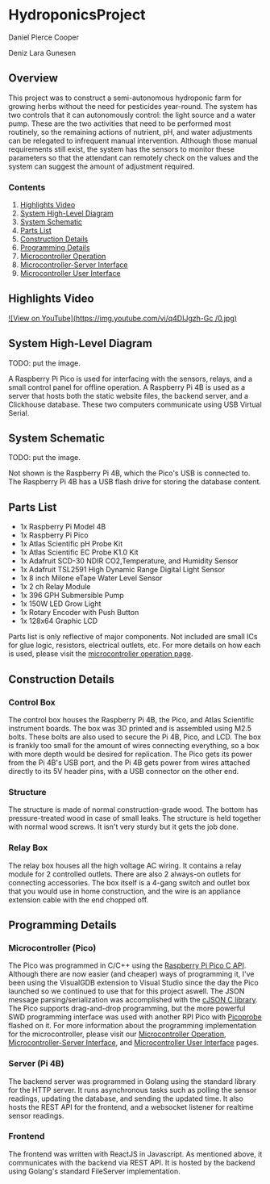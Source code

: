 # HydroponicsProject

Daniel Pierce Cooper

Deniz Lara Gunesen

## Overview

This project was to construct a semi-autonomous hydroponic farm for growing herbs without the need for pesticides year-round. The system has two controls that it can autonomously control: the light source and a water pump. These are the two activities that need to be performed most routinely, so the remaining actions of nutrient, pH, and water adjustments can be relegated to infrequent manual intervention. Although those manual requirements still exist, the system has the sensors to monitor these parameters so that the attendant can remotely check on the values and the system can suggest the amount of adjustment required.

### Contents

1. [Highlights Video](#highlights-video)
2. [System High-Level Diagram](#system-high-level-diagram)
3. [System Schematic](#system-schematic)
4. [Parts List](#parts-list)
5. [Construction Details](#construction-details)
6. [Programming Details](#programming-details)
7. [Microcontroller Operation](https://github.com/danielcbailey/HydroponicsProject/blob/main/docs/Microcontroller_operation.md)
8. [Microcontroller-Server Interface](https://github.com/danielcbailey/HydroponicsProject/blob/main/docs/Microcontroller-Server_Interface.md)
9. [Microcontroller User Interface](https://github.com/danielcbailey/HydroponicsProject/blob/main/docs/Microcontroller-User_Actions.md)

## Highlights Video

[![View on YouTube](https://img.youtube.com/vi/q4DIJgzh-Gc /0.jpg)](https://www.youtube.com/watch?v=q4DIJgzh-Gc )

## System High-Level Diagram

TODO: put the image.

A Raspberry Pi Pico is used for interfacing with the sensors, relays, and a small control panel for offline operation. A Raspberry Pi 4B is used as a server that hosts both the static website files, the backend server, and a Clickhouse database. These two computers communicate using USB Virtual Serial.

## System Schematic

TODO: put the image.

Not shown is the Raspberry Pi 4B, which the Pico's USB is connected to. The Raspberry Pi 4B has a USB flash drive for storing the database content.

## Parts List

- 1x Raspberry Pi Model 4B
- 1x Raspberry Pi Pico
- 1x Atlas Scientific pH Probe Kit
- 1x Atlas Scientific EC Probe K1.0 Kit
- 1x Adafruit SCD-30 NDIR CO2,Temperature, and Humidity Sensor
- 1x Adafruit TSL2591 High Dynamic Range Digital Light Sensor
- 1x 8 inch Milone eTape Water Level Sensor
- 1x 2 ch Relay Module
- 1x 396 GPH Submersible Pump
- 1x 150W LED Grow Light
- 1x Rotary Encoder with Push Button
- 1x 128x64 Graphic LCD

Parts list is only reflective of major components. Not included are small ICs for glue logic, resistors, electrical outlets, etc. For more details on how each is used, please visit the [microcontroller operation page](https://github.com/danielcbailey/HydroponicsProject/blob/main/docs/Microcontroller_operation.md).

## Construction Details

### Control Box

The control box houses the Raspberry Pi 4B, the Pico, and Atlas Scientific instrument boards. The box was 3D printed and is assembled using M2.5 bolts. These bolts are also used to secure the Pi 4B, Pico, and LCD. The box is frankly too small for the amount of wires connecting everything, so a box with more depth would be desired for replication. The Pico gets its power from the Pi 4B's USB port, and the Pi 4B gets power from wires attached directly to its 5V header pins, with a USB connector on the other end.

### Structure

The structure is made of normal construction-grade wood. The bottom has pressure-treated wood in case of small leaks. The structure is held together with normal wood screws. It isn't very sturdy but it gets the job done.

### Relay Box

The relay box houses all the high voltage AC wiring. It contains a relay module for 2 controlled outlets. There are also 2 always-on outlets for connecting accessories. The box itself is a 4-gang switch and outlet box that you would use in home construction, and the wire is an appliance extension cable with the end chopped off.

## Programming Details

### Microcontroller (Pico)

The Pico was programmed in C/C++ using the [Raspberry Pi Pico C API](https://github.com/raspberrypi/pico-sdk). Although there are now easier (and cheaper) ways of programming it, I've been using the VisualGDB extension to Visual Studio since the day the Pico launched so we continued to use that for this project aswell. The JSON message parsing/serialization was accomplished with the [cJSON C library](https://github.com/DaveGamble/cJSON). The Pico supports drag-and-drop programming, but the more powerful SWD programming interface was used with another RPI Pico with [Picoprobe](https://github.com/raspberrypi/picoprobe) flashed on it. For more information about the programming implementation for the microcontroller, please visit our [Microcontroller Operation](https://github.com/danielcbailey/HydroponicsProject/blob/main/docs/Microcontroller_operation.md), [Microcontroller-Server Interface](https://github.com/danielcbailey/HydroponicsProject/blob/main/docs/Microcontroller-Server_Interface.md), and [Microcontroller User Interface](https://github.com/danielcbailey/HydroponicsProject/blob/main/docs/Microcontroller-User_Actions.md) pages.

### Server (Pi 4B)

The backend server was programmed in Golang using the standard library for the HTTP server. It runs asynchronous tasks such as polling the sensor readings, updating the database, and sending the updated time. It also hosts the REST API for the frontend, and a websocket listener for realtime sensor readings.

### Frontend

The frontend was written with ReactJS in Javascript. As mentioned above, it communicates with the backend via REST API. It is hosted by the backend using Golang's standard FileServer implementation.